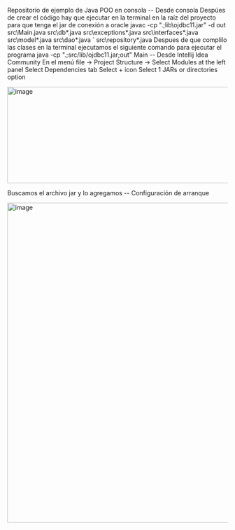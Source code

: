 Repositorio de ejemplo de Java POO en consola
-- Desde consola Despúes de crear el código hay que ejecutar en la terminal en la raíz del proyecto para que tenga el jar de conexión a oracle
javac -cp ".;lib\ojdbc11.jar" -d out src\Main.java src\db*.java src\exceptions\*.java src\interfaces*.java src\model\*.java src\dao*.java ` src\repository*.java
Despues de que complilo las clases en la terminal ejecutamos el siguiente comando para ejecutar el programa
java -cp ".;src/lib/ojdbc11.jar;out" Main
-- Desde Intellij Idea Community En el menú file -> Project Structure -> Select Modules at the left panel Select Dependencies tab Select + icon Select 1 JARs or directories option

<img width="638" height="220" alt="image" src="https://github.com/user-attachments/assets/ce7b87b2-789a-4267-aa7a-2e83229684ea" />

Buscamos el archivo jar y lo agregamos
-- Configuración de arranque

<img width="832" height="731" alt="image" src="https://github.com/user-attachments/assets/6732dc2c-c6bc-4312-bd91-747fe5083309" />

